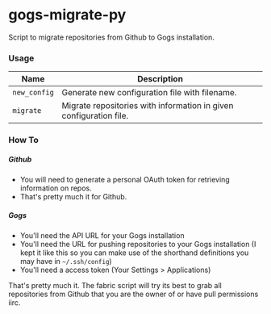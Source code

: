 # gogs-migrate-py

Script to migrate repositories from Github to Gogs installation.

### Usage

Name | Description
---- | -----------
`new_config` | Generate new configuration file with filename.
`migrate` | Migrate repositories with information in given configuration file.

### How To

##### Github

* You will need to generate a personal OAuth token for retrieving information on repos.
* That's pretty much it for Github.

##### Gogs

* You'll need the API URL for your Gogs installation
* You'll need the URL for pushing repositories to your Gogs installation (I kept it like this so you can make use of the shorthand definitions you may have in `~/.ssh/config`)
* You'll need a access token (Your Settings > Applications)

That's pretty much it. The fabric script will try its best to grab all repositories from Github that you are the owner of or have pull permissions iirc.
